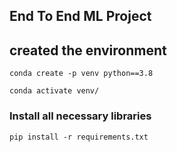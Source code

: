 ## End To End ML Project

## created the environment

```
conda create -p venv python==3.8

conda activate venv/

```
### Install all necessary libraries
```
pip install -r requirements.txt
```